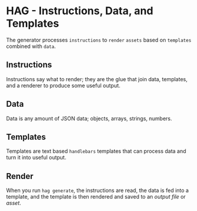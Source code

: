 # HAG - Instructions, Data, and Templates

The generator processes `instructions` to `render` `assets` based on `templates` combined with `data`.

## Instructions

Instructions say what to render; they are the glue that join data, templates, and a renderer to produce some useful output.

## Data

Data is any amount of JSON data; objects, arrays, strings, numbers.

## Templates

Templates are text based `handlebars` templates that can process data and turn it into useful output.

## Render

When you run `hag generate`, the instructions are read, the data is fed into a template, and the template is then rendered and saved to an *output file* or *asset*.
